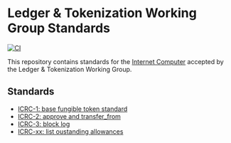 # Ledger & Tokenization Working Group Standards
[![CI](https://github.com/dfinity/ICRC-1/actions/workflows/ci.yml/badge.svg)](https://github.com/dfinity/ICRC-1/actions/workflows/ci.yml)

This repository contains standards for the [Internet Computer](https://internetcomputer.org) accepted by the Ledger & Tokenization Working Group.

## Standards

* [ICRC-1: base fungible token standard](/standards/ICRC-1/README.md)
* [ICRC-2: approve and transfer_from](/standards/ICRC-2/README.md)
* [ICRC-3: block log](/standards/ICRC-3/README.md)
* [ICRC-xx: list oustanding allowances](/standard/ICRC-xx/README.md)
